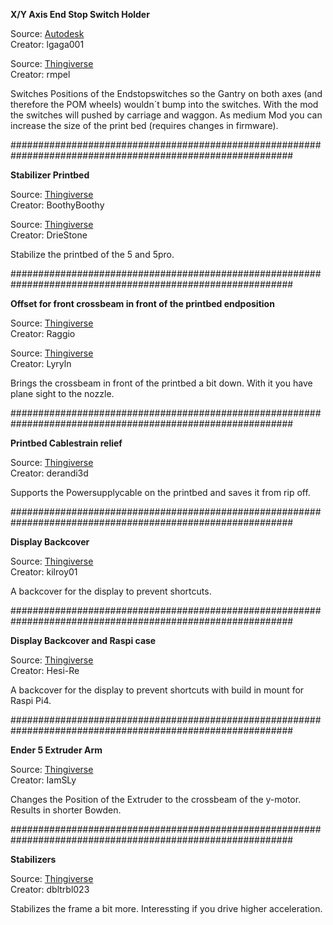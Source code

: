 **X/Y Axis End Stop Switch Holder**

Source: [Autodesk](https://www.autodesk.com/community/gallery/project/135873/xy-axis-end-stop-switch-holder-for-ender-5-3d-printer)<br/>
Creator: lgaga001

Source: [Thingiverse](https://www.thingiverse.com/thing:3479406)<br/>
Creator: rmpel

Switches Positions of the Endstopswitches so the Gantry on both axes (and therefore the POM wheels) wouldn´t bump into the switches. With the mod the switches will pushed by carriage and waggon.
As medium Mod you can increase the size of the print bed (requires changes in firmware).

###########################################################################################################

**Stabilizer Printbed**

Source: [Thingiverse](https://www.thingiverse.com/thing:4410969)<br/>
Creator: BoothyBoothy

Source: [Thingiverse](https://www.thingiverse.com/thing:4128533)<br/>
Creator: DrieStone

Stabilize the printbed of the 5 and 5pro.

###########################################################################################################

**Offset for front crossbeam in front of the printbed endposition**

Source: [Thingiverse](https://www.thingiverse.com/thing:4410969)<br/>
Creator: Raggio

Source: [Thingiverse](https://www.thingiverse.com/thing:4334403)<br/>
Creator: Lyryln

Brings the crossbeam in front of the printbed a bit down. With it you have plane sight to the nozzle.

###########################################################################################################

**Printbed Cablestrain relief**

Source: [Thingiverse](https://www.thingiverse.com/thing:3443100)<br/>
Creator: derandi3d

Supports the Powersupplycable on the printbed and saves it from rip off.

###########################################################################################################

**Display Backcover**

Source: [Thingiverse](https://www.thingiverse.com/thing:3353394)<br/>
Creator: kilroy01

A backcover for the display to prevent shortcuts.

###########################################################################################################

**Display Backcover and Raspi case**

Source: [Thingiverse](https://www.thingiverse.com/thing:4095160)<br/>
Creator: Hesi-Re

A backcover for the display to prevent shortcuts with build in mount for Raspi Pi4.

###########################################################################################################

**Ender 5 Extruder Arm**

Source: [Thingiverse](https://www.thingiverse.com/thing:3595328)<br/>
Creator: IamSLy

Changes the Position of the Extruder to the crossbeam of the y-motor. Results in shorter Bowden.

###########################################################################################################

**Stabilizers**

Source: [Thingiverse](https://www.thingiverse.com/thing:4196635)<br/>
Creator: dbltrbl023

Stabilizes the frame a bit more. Interessting if you drive higher acceleration.
